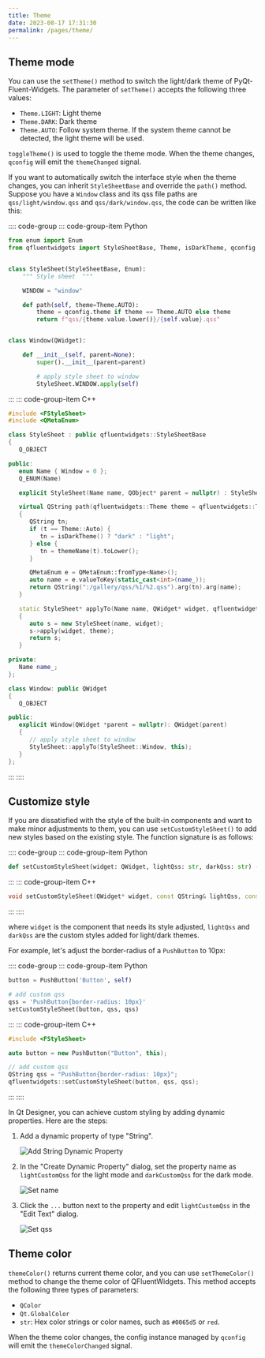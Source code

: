 ```yaml
---
title: Theme
date: 2023-08-17 17:31:30
permalink: /pages/theme/
---
```


## Theme mode

You can use the `setTheme()` method to switch the light/dark theme of PyQt-Fluent-Widgets. The parameter of `setTheme()` accepts the following three values:
* `Theme.LIGHT`: Light theme
* `Theme.DARK`: Dark theme
* `Theme.AUTO`: Follow system theme. If the system theme cannot be detected, the light theme will be used.

`toggleTheme()` is used to toggle the theme mode. When the theme changes, `qconfig` will emit the `themeChanged` signal.

If you want to automatically switch the interface style when the theme changes, you can inherit `StyleSheetBase` and override the `path()` method. Suppose you have a `Window` class and its qss file paths are `qss/light/window.qss` and `qss/dark/window.qss`, the code can be written like this:

:::: code-group
::: code-group-item Python
```python
from enum import Enum
from qfluentwidgets import StyleSheetBase, Theme, isDarkTheme, qconfig


class StyleSheet(StyleSheetBase, Enum):
    """ Style sheet  """

    WINDOW = "window"

    def path(self, theme=Theme.AUTO):
        theme = qconfig.theme if theme == Theme.AUTO else theme
        return f"qss/{theme.value.lower()}/{self.value}.qss"


class Window(QWidget):

    def __init__(self, parent=None):
        super().__init__(parent=parent)

        # apply style sheet to window
        StyleSheet.WINDOW.apply(self)
```
:::
::: code-group-item C++
```cpp
#include <FStyleSheet>
#include <QMetaEnum>

class StyleSheet : public qfluentwidgets::StyleSheetBase
{
   Q_OBJECT

public:
   enum Name { Window = 0 };
   Q_ENUM(Name)

   explicit StyleSheet(Name name, QObject* parent = nullptr) : StyleSheetBase(parent), name_(name) {}

   virtual QString path(qfluentwidgets::Theme theme = qfluentwidgets::Theme::Auto) override
   {
      QString tn;
      if (t == Theme::Auto) {
         tn = isDarkTheme() ? "dark" : "light";
      } else {
         tn = themeName(t).toLower();
      }

      QMetaEnum e = QMetaEnum::fromType<Name>();
      auto name = e.valueToKey(static_cast<int>(name_));
      return QString(":/gallery/qss/%1/%2.qss").arg(tn).arg(name);
   }

   static StyleSheet* applyTo(Name name, QWidget* widget, qfluentwidgets::Theme theme = qfluentwidgets::Theme::Auto)
   {
      auto s = new StyleSheet(name, widget);
      s->apply(widget, theme);
      return s;
   }

private:
   Name name_;
};

class Window: public QWidget
{
   Q_OBJECT

public:
   explicit Window(QWidget *parent = nullptr): QWidget(parent)
   {
      // apply style sheet to window
      StyleSheet::applyTo(StyleSheet::Window, this);
   }
};
```
:::
::::

## Customize style
If you are dissatisfied with the style of the built-in components and want to make minor adjustments to them, you can use `setCustomStyleSheet()` to add new styles based on the existing style. The function signature is as follows:

:::: code-group
::: code-group-item Python
```python
def setCustomStyleSheet(widget: QWidget, lightQss: str, darkQss: str) -> None
```
:::
::: code-group-item C++
```cpp
void setCustomStyleSheet(QWidget* widget, const QString& lightQss, const QString& darkQss);
```
:::
::::

where `widget` is the component that needs its style adjusted, `lightQss` and `darkQss` are the custom styles added for light/dark themes.

For example, let's adjust the border-radius of a `PushButton` to 10px:

:::: code-group
::: code-group-item Python
```python
button = PushButton('Button', self)

# add custom qss
qss = 'PushButton{border-radius: 10px}'
setCustomStyleSheet(button, qss, qss)
```
:::
::: code-group-item C++
```cpp
#include <FStyleSheet>

auto button = new PushButton("Button", this);

// add custom qss
QString qss = "PushButton{border-radius: 10px}";
qfluentwidgets::setCustomStyleSheet(button, qss, qss);
```
:::
::::

In Qt Designer, you can achieve custom styling by adding dynamic properties. Here are the steps:

1. Add a dynamic property of type "String".

   ![Add String Dynamic Property](/img/designer/Add_Dynamic_Property.png)

2. In the "Create Dynamic Property" dialog, set the property name as `lightCustomQss` for the light mode and `darkCustomQss` for the dark mode.

   ![Set name](/img/designer/Add_Light_Qss_Dialog.png)

3. Click the `...` button next to the property and edit `lightCustomQss` in the "Edit Text" dialog.

   ![Set qss](/img/designer/Edit_Light_Qss_Dialog.png)


## Theme color
`themeColor()` returns current theme color, and you can use `setThemeColor()` method to change the theme color of QFluentWidgets. This method accepts the following three types of parameters:
* `QColor`
* `Qt.GlobalColor`
* `str`: Hex color strings or color names, such as `#0065d5` or `red`.

When the theme color changes, the config instance managed by `qconfig` will emit the `themeColorChanged` signal.